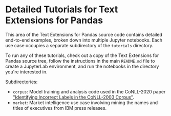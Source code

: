 # Detailed Tutorials for Text Extensions for Pandas

This area of the Text Extensions for Pandas source code contains detailed
end-to-end examples, broken down into multiple Jupyter notebooks.  Each use
case occupies a separate subdirectory of the `tutorials` directory.

To run any of these tutorials, check out a copy of the Text Extensions for
Pandas source tree, follow the instructions in the main `README.md` file to
create a JupyterLab environment, and run the notebooks in the directory you're
interested in.

Subdirectories:
* `corpus`: Model training and analysis code used in the CoNLL-2020 paper ["Identifying Incorrect Labels in the CoNLL-2003 Corpus"](https://www.aclweb.org/anthology/2020.conll-1.16/).
* `market`: Market intelligence use case involving mining the names and
  titles of executives from IBM press releases.

